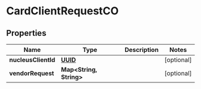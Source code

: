 
# CardClientRequestCO

## Properties
Name | Type | Description | Notes
------------ | ------------- | ------------- | -------------
**nucleusClientId** | [**UUID**](UUID.md) |  |  [optional]
**vendorRequest** | **Map&lt;String, String&gt;** |  |  [optional]



